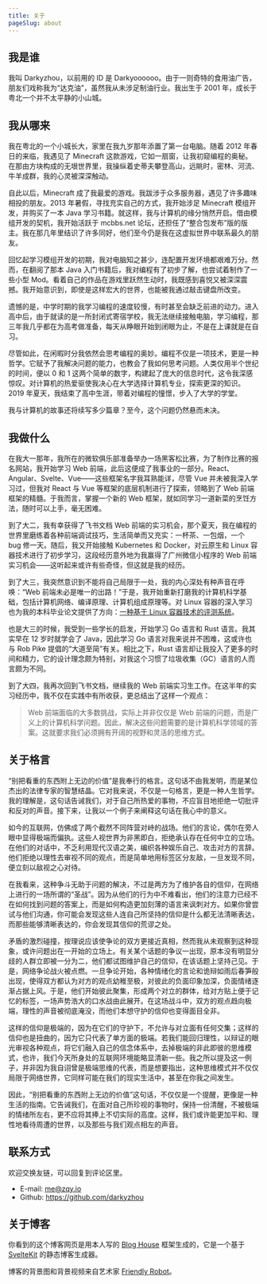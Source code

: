 ```yaml
---
title: 关于
pageSlug: about
---
```


## 我是谁

我叫 Darkyzhou，以前用的 ID 是 Darkyoooooo。由于一则奇特的食用油广告，朋友们戏称我为“达克油”，虽然我从未涉足制油行业。我出生于 2001 年，成长于粤北一个并不太平静的小山城。

## 我从哪来

我在粤北的一个小城长大，家里在我九岁那年添置了第一台电脑。随着 2012 年春日的来临，我遇见了 Minecraft 这款游戏，它如一扇窗，让我初窥编程的奥秘。在那由方块构成的无垠世界里，我操纵着史蒂夫攀登高山，远眺时，密林、河流、牛羊成群，我的心灵被深深触动。

自此以后，Minecraft 成了我最爱的游戏。我跋涉于众多服务器，遇见了许多趣味相投的朋友。2013 年暑假，寻找充实自己的方式，我开始涉足 Minecraft 模组开发，并购买了一本 Java 学习书籍。就这样，我与计算机的缘分悄然开启。借由模组开发的契机，我开始活跃于 mcbbs.net 论坛，还担任了“整合包发布”版的版主。我在那几年里结识了许多同好，他们至今仍是我在这虚拟世界中联系最久的朋友。

回忆起学习模组开发的初期，我对电脑知之甚少，连配置开发环境都艰难万分。然而，在翻阅了那本 Java 入门书籍后，我对编程有了初步了解，也尝试着制作了一些小型 Mod。看着自己的作品在游戏里跃然生动时，我既感到喜悦又被深深震撼。我开始意识到，即使是这样宏大的世界，也能被我通过敲击键盘所改变。

遗憾的是，中学时期的我学习编程的速度较慢，有时甚至会缺乏前进的动力。进入高中后，由于就读的是一所封闭式寄宿学校，我无法继续接触电脑，学习编程，那三年我几乎都在为高考做准备，每天从睁眼开始到闭眼为止，不是在上课就是在自习。

尽管如此，在闲暇时分我依然会思考编程的奥妙。编程不仅是一项技术，更是一种哲学。它赋予了我解决问题的能力，也教会了我如何思考问题。人类仅用半个世纪的时间，便以 0 和 1 这两个简单的数字，构建起了庞大的信息时代，这令我深感惊叹。对计算机的热爱驱使我决心在大学选择计算机专业，探索更深的知识。2019 年夏天，我结束了高中生涯，带着对编程的憧憬，步入了大学的学堂。

我与计算机的故事还将续写多少篇章？至今，这个问题仍然悬而未决。

## 我做什么

在我大一那年，我所在的微软俱乐部准备举办一场黑客松比赛，为了制作比赛的报名网站，我开始学习 Web 前端，此后这便成了我事业的一部分。React、Angular、Svelte、Vue——这些框架名字我耳熟能详，尽管 Vue 并未被我深入学习过，但我对 React 与 Vue 等框架的底层机制进行了探索，领略到了 Web 前端框架的精髓。于我而言，掌握一个新的 Web 框架，就如同学习一道新菜的烹饪方法，随时可以上手，毫无困难。

到了大二，我有幸获得了飞书文档 Web 前端的实习机会，那个夏天，我在编程的世界里磨练着各种前端调试技巧，生活简单而又充实：一杯茶、一包烟，一个 bug 修一天。随后，我又开始接触 Kubernetes 和 Docker，对云原生和 Linux 容器技术进行了初步学习，这段经历意外地为我赢得了广州微信小程序的 Web 前端实习机会——这听起来或许有些奇怪，但这就是我的经历。

到了大三，我突然意识到不能将自己局限于一处，我的内心深处有种声音在呼唤：“Web 前端未必是唯一的出路！”于是，我开始重新打磨我的计算机科学基础，包括计算机网络、编译原理、计算机组成原理等。对 Linux 容器的深入学习也为我的本科毕业论文提供了方向：[一种基于 Linux 容器技术的评测系统](https://github.com/darkyzhou/seele)。

也是大三的时候，我受到一些学长的启发，开始学习 Go 语言和 Rust 语言。我其实早在 12 岁时就学会了 Java，因此学习 Go 语言对我来说并不困难，这或许也与 Rob Pike 提倡的“大道至简”有关。相比之下，Rust 语言却让我投入了更多的时间和精力，它的设计理念颇为特别，对我这个习惯了垃圾收集（GC）语言的人而言颇为不同。

到了大四，我再次回到飞书文档，继续我的 Web 前端实习生工作。在这半年的实习经历中，我不仅在实践中有所收获，更总结出了这样一个观点：

> Web 前端面临的大多数挑战，实际上并非仅仅是 Web 前端的问题，而是广义上的计算机科学问题。因此，解决这些问题需要的是计算机科学领域的答案。这就要求我们必须拥有开阔的视野和灵活的思维方式。

## 关于格言

“别把看重的东西附上无边的价值”是我奉行的格言。这句话不由我发明，而是某位杰出的法律专家的智慧结晶。它对我来说，不仅是一句格言，更是一种人生哲学。我的理解是，这句话告诫我们，对于自己所热爱的事物，不应盲目地拒绝一切批评和反对的声音。接下来，让我以一个例子来阐释这句话在我心中的意义。

如今的互联网，仿佛成了两个截然不同阵营对峙的战场。他们的言论，偶尔在旁人眼中显得极端而偏执。这些人视世界为非黑即白，拒绝承认存在任何中立的立场。在他们的对话中，不乏利用现代汉语之美，编织各种娱乐自己、攻击对方的言辞。他们拒绝以理性去审视不同的观点，而是简单地用标签区分友敌，一旦发现不同，便立刻以敌视之心对待。

在我看来，这种争斗无助于问题的解决，不过是两方为了维护各自的信仰，在网络上进行的一场所谓的“圣战”。因为从他们的行为中不难看出，他们的注意力已经不在如何找到问题的答案上，而是如何构造更加刻薄的语言来讽刺对方。如果你曾尝试与他们沟通，你可能会发现这些人连自己所坚持的信仰是什么都无法清晰表达，而那些能够清晰表达的，你会发现其信仰的荒谬之处。

矛盾的激烈碰撞，按理说应该使争论的双方更接近真相，然而我从未观察到这种现象，或许问题出在一开始的立场上。有关某个话题的争议一出现，原本没有明显分歧的人群立即被一分为二，他们都试图维护自己的信仰，在该话题上坚持己见。于是，网络争论战火被点燃。一旦争论开始，各种情绪化的言论和诡辩如雨后春笋般出现，使得双方都认为对方的观点幼稚至极，对彼此的负面印象加深，负面情绪逐渐占据上风。于是，他们开始彼此聚集，形成两个对立的群体，给对方贴上便于记忆的标签，一场声势浩大的口水战由此展开。在这场战斗中，双方的观点趋向极端，理性的声音被彻底淹没，而他们本想守护的信仰也变得面目全非。

这样的信仰是极端的，因为在它们的守护下，不允许与对立面有任何交集；这样的信仰也是扭曲的，因为它只代表了单方面的极端。若我们能回归理性，以辩证的眼光审视各种观点，将它们融入自己的信念体系中，去掉极端的非此即彼的思维模式，也许，我们今天所身处的互联网环境能略显清新一些。我之所以提及这一例子，并非因为我自诩曾是极端思维的代表，而是想要指出，这种思维模式并不仅仅局限于网络世界，它同样可能在我们的现实生活中，甚至在你我之间发生。

因此，“别把看重的东西附上无边的价值”这句话，不仅仅是一个提醒，更像是一种生活的指南。它告诫我们，在面对自己所珍视的事物时，保持一份清醒，不被极端的情绪所左右，更不应将其捧上不切实际的高度。这样，我们或许能更加平和、理性地看待周遭的世界，以及那些与我们观点相左的声音。

## 联系方式

欢迎交换友链，可以回复到评论区里。

- E-mail: me@zqy.io
- Github: <https://github.com/darkyzhou>

## 关于博客

你看到的这个博客网页是用本人写的 [Blog House](https://github.com/blog-house/blog-house) 框架生成的，它是一个基于 [SvelteKit](https://kit.svelte.dev/) 的静态博客生成器。

博客的背景图和背景视频来自艺术家 [Friendly Robot](https://www.artstation.com/friendlyrobot)。
